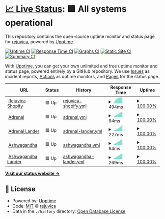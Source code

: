 # [📈 Live Status](https://uptime.rejuvicahealth.com): <!--live status--> **🟩 All systems operational**

This repository contains the open-source uptime monitor and status page for [rejuvica](https://uptime.rejuvicahealth.com), powered by [Upptime](https://github.com/upptime/upptime).

[![Uptime CI](https://github.com/rejuvica/uptime/workflows/Uptime%20CI/badge.svg)](https://github.com/rejuvica/uptime/actions?query=workflow%3A%22Uptime+CI%22)
[![Response Time CI](https://github.com/rejuvica/uptime/workflows/Response%20Time%20CI/badge.svg)](https://github.com/rejuvica/uptime/actions?query=workflow%3A%22Response+Time+CI%22)
[![Graphs CI](https://github.com/rejuvica/uptime/workflows/Graphs%20CI/badge.svg)](https://github.com/rejuvica/uptime/actions?query=workflow%3A%22Graphs+CI%22)
[![Static Site CI](https://github.com/rejuvica/uptime/workflows/Static%20Site%20CI/badge.svg)](https://github.com/rejuvica/uptime/actions?query=workflow%3A%22Static+Site+CI%22)
[![Summary CI](https://github.com/rejuvica/uptime/workflows/Summary%20CI/badge.svg)](https://github.com/rejuvica/uptime/actions?query=workflow%3A%22Summary+CI%22)

With [Upptime](https://upptime.js.org), you can get your own unlimited and free uptime monitor and status page, powered entirely by a GitHub repository. We use [Issues](https://github.com/rejuvica/uptime/issues) as incident reports, [Actions](https://github.com/rejuvica/uptime/actions) as uptime monitors, and [Pages](https://uptime.rejuvicahealth.com) for the status page.

<!--start: status pages-->
<!-- This summary is generated by Upptime (https://github.com/upptime/upptime) -->
<!-- Do not edit this manually, your changes will be overwritten -->
<!-- prettier-ignore -->
| URL | Status | History | Response Time | Uptime |
| --- | ------ | ------- | ------------- | ------ |
| <img alt="" src="https://icons.duckduckgo.com/ip3/www.rejuvica.com.ico" height="13"> [Rejuvica Shopify](https://www.rejuvica.com) | 🟩 Up | [rejuvica-shopify.yml](https://github.com/rejuvica/uptime/commits/HEAD/history/rejuvica-shopify.yml) | <details><summary><img alt="Response time graph" src="./graphs/rejuvica-shopify/response-time-week.png" height="20"> 494ms</summary><br><a href="https://uptime.rejuvicahealth.com/history/rejuvica-shopify"><img alt="Response time 494" src="https://img.shields.io/endpoint?url=https%3A%2F%2Fraw.githubusercontent.com%2Frejuvica%2Fuptime%2FHEAD%2Fapi%2Frejuvica-shopify%2Fresponse-time.json"></a><br><a href="https://uptime.rejuvicahealth.com/history/rejuvica-shopify"><img alt="24-hour response time 494" src="https://img.shields.io/endpoint?url=https%3A%2F%2Fraw.githubusercontent.com%2Frejuvica%2Fuptime%2FHEAD%2Fapi%2Frejuvica-shopify%2Fresponse-time-day.json"></a><br><a href="https://uptime.rejuvicahealth.com/history/rejuvica-shopify"><img alt="7-day response time 494" src="https://img.shields.io/endpoint?url=https%3A%2F%2Fraw.githubusercontent.com%2Frejuvica%2Fuptime%2FHEAD%2Fapi%2Frejuvica-shopify%2Fresponse-time-week.json"></a><br><a href="https://uptime.rejuvicahealth.com/history/rejuvica-shopify"><img alt="30-day response time 494" src="https://img.shields.io/endpoint?url=https%3A%2F%2Fraw.githubusercontent.com%2Frejuvica%2Fuptime%2FHEAD%2Fapi%2Frejuvica-shopify%2Fresponse-time-month.json"></a><br><a href="https://uptime.rejuvicahealth.com/history/rejuvica-shopify"><img alt="1-year response time 494" src="https://img.shields.io/endpoint?url=https%3A%2F%2Fraw.githubusercontent.com%2Frejuvica%2Fuptime%2FHEAD%2Fapi%2Frejuvica-shopify%2Fresponse-time-year.json"></a></details> | <details><summary><a href="https://uptime.rejuvicahealth.com/history/rejuvica-shopify">100.00%</a></summary><a href="https://uptime.rejuvicahealth.com/history/rejuvica-shopify"><img alt="All-time uptime 100.00%" src="https://img.shields.io/endpoint?url=https%3A%2F%2Fraw.githubusercontent.com%2Frejuvica%2Fuptime%2FHEAD%2Fapi%2Frejuvica-shopify%2Fuptime.json"></a><br><a href="https://uptime.rejuvicahealth.com/history/rejuvica-shopify"><img alt="24-hour uptime 100.00%" src="https://img.shields.io/endpoint?url=https%3A%2F%2Fraw.githubusercontent.com%2Frejuvica%2Fuptime%2FHEAD%2Fapi%2Frejuvica-shopify%2Fuptime-day.json"></a><br><a href="https://uptime.rejuvicahealth.com/history/rejuvica-shopify"><img alt="7-day uptime 100.00%" src="https://img.shields.io/endpoint?url=https%3A%2F%2Fraw.githubusercontent.com%2Frejuvica%2Fuptime%2FHEAD%2Fapi%2Frejuvica-shopify%2Fuptime-week.json"></a><br><a href="https://uptime.rejuvicahealth.com/history/rejuvica-shopify"><img alt="30-day uptime 100.00%" src="https://img.shields.io/endpoint?url=https%3A%2F%2Fraw.githubusercontent.com%2Frejuvica%2Fuptime%2FHEAD%2Fapi%2Frejuvica-shopify%2Fuptime-month.json"></a><br><a href="https://uptime.rejuvicahealth.com/history/rejuvica-shopify"><img alt="1-year uptime 100.00%" src="https://img.shields.io/endpoint?url=https%3A%2F%2Fraw.githubusercontent.com%2Frejuvica%2Fuptime%2FHEAD%2Fapi%2Frejuvica-shopify%2Fuptime-year.json"></a></details>
| <img alt="" src="https://icons.duckduckgo.com/ip3/adrenalsupportsupplements.com.ico" height="13"> [Adrenal](https://adrenalsupportsupplements.com) | 🟩 Up | [adrenal.yml](https://github.com/rejuvica/uptime/commits/HEAD/history/adrenal.yml) | <details><summary><img alt="Response time graph" src="./graphs/adrenal/response-time-week.png" height="20"> 94ms</summary><br><a href="https://uptime.rejuvicahealth.com/history/adrenal"><img alt="Response time 94" src="https://img.shields.io/endpoint?url=https%3A%2F%2Fraw.githubusercontent.com%2Frejuvica%2Fuptime%2FHEAD%2Fapi%2Fadrenal%2Fresponse-time.json"></a><br><a href="https://uptime.rejuvicahealth.com/history/adrenal"><img alt="24-hour response time 94" src="https://img.shields.io/endpoint?url=https%3A%2F%2Fraw.githubusercontent.com%2Frejuvica%2Fuptime%2FHEAD%2Fapi%2Fadrenal%2Fresponse-time-day.json"></a><br><a href="https://uptime.rejuvicahealth.com/history/adrenal"><img alt="7-day response time 94" src="https://img.shields.io/endpoint?url=https%3A%2F%2Fraw.githubusercontent.com%2Frejuvica%2Fuptime%2FHEAD%2Fapi%2Fadrenal%2Fresponse-time-week.json"></a><br><a href="https://uptime.rejuvicahealth.com/history/adrenal"><img alt="30-day response time 94" src="https://img.shields.io/endpoint?url=https%3A%2F%2Fraw.githubusercontent.com%2Frejuvica%2Fuptime%2FHEAD%2Fapi%2Fadrenal%2Fresponse-time-month.json"></a><br><a href="https://uptime.rejuvicahealth.com/history/adrenal"><img alt="1-year response time 94" src="https://img.shields.io/endpoint?url=https%3A%2F%2Fraw.githubusercontent.com%2Frejuvica%2Fuptime%2FHEAD%2Fapi%2Fadrenal%2Fresponse-time-year.json"></a></details> | <details><summary><a href="https://uptime.rejuvicahealth.com/history/adrenal">100.00%</a></summary><a href="https://uptime.rejuvicahealth.com/history/adrenal"><img alt="All-time uptime 100.00%" src="https://img.shields.io/endpoint?url=https%3A%2F%2Fraw.githubusercontent.com%2Frejuvica%2Fuptime%2FHEAD%2Fapi%2Fadrenal%2Fuptime.json"></a><br><a href="https://uptime.rejuvicahealth.com/history/adrenal"><img alt="24-hour uptime 100.00%" src="https://img.shields.io/endpoint?url=https%3A%2F%2Fraw.githubusercontent.com%2Frejuvica%2Fuptime%2FHEAD%2Fapi%2Fadrenal%2Fuptime-day.json"></a><br><a href="https://uptime.rejuvicahealth.com/history/adrenal"><img alt="7-day uptime 100.00%" src="https://img.shields.io/endpoint?url=https%3A%2F%2Fraw.githubusercontent.com%2Frejuvica%2Fuptime%2FHEAD%2Fapi%2Fadrenal%2Fuptime-week.json"></a><br><a href="https://uptime.rejuvicahealth.com/history/adrenal"><img alt="30-day uptime 100.00%" src="https://img.shields.io/endpoint?url=https%3A%2F%2Fraw.githubusercontent.com%2Frejuvica%2Fuptime%2FHEAD%2Fapi%2Fadrenal%2Fuptime-month.json"></a><br><a href="https://uptime.rejuvicahealth.com/history/adrenal"><img alt="1-year uptime 100.00%" src="https://img.shields.io/endpoint?url=https%3A%2F%2Fraw.githubusercontent.com%2Frejuvica%2Fuptime%2FHEAD%2Fapi%2Fadrenal%2Fuptime-year.json"></a></details>
| <img alt="" src="https://icons.duckduckgo.com/ip3/activeadrenal.com.ico" height="13"> [Adrenal Lander](https://activeadrenal.com) | 🟩 Up | [adrenal-lander.yml](https://github.com/rejuvica/uptime/commits/HEAD/history/adrenal-lander.yml) | <details><summary><img alt="Response time graph" src="./graphs/adrenal-lander/response-time-week.png" height="20"> 227ms</summary><br><a href="https://uptime.rejuvicahealth.com/history/adrenal-lander"><img alt="Response time 227" src="https://img.shields.io/endpoint?url=https%3A%2F%2Fraw.githubusercontent.com%2Frejuvica%2Fuptime%2FHEAD%2Fapi%2Fadrenal-lander%2Fresponse-time.json"></a><br><a href="https://uptime.rejuvicahealth.com/history/adrenal-lander"><img alt="24-hour response time 227" src="https://img.shields.io/endpoint?url=https%3A%2F%2Fraw.githubusercontent.com%2Frejuvica%2Fuptime%2FHEAD%2Fapi%2Fadrenal-lander%2Fresponse-time-day.json"></a><br><a href="https://uptime.rejuvicahealth.com/history/adrenal-lander"><img alt="7-day response time 227" src="https://img.shields.io/endpoint?url=https%3A%2F%2Fraw.githubusercontent.com%2Frejuvica%2Fuptime%2FHEAD%2Fapi%2Fadrenal-lander%2Fresponse-time-week.json"></a><br><a href="https://uptime.rejuvicahealth.com/history/adrenal-lander"><img alt="30-day response time 227" src="https://img.shields.io/endpoint?url=https%3A%2F%2Fraw.githubusercontent.com%2Frejuvica%2Fuptime%2FHEAD%2Fapi%2Fadrenal-lander%2Fresponse-time-month.json"></a><br><a href="https://uptime.rejuvicahealth.com/history/adrenal-lander"><img alt="1-year response time 227" src="https://img.shields.io/endpoint?url=https%3A%2F%2Fraw.githubusercontent.com%2Frejuvica%2Fuptime%2FHEAD%2Fapi%2Fadrenal-lander%2Fresponse-time-year.json"></a></details> | <details><summary><a href="https://uptime.rejuvicahealth.com/history/adrenal-lander">100.00%</a></summary><a href="https://uptime.rejuvicahealth.com/history/adrenal-lander"><img alt="All-time uptime 100.00%" src="https://img.shields.io/endpoint?url=https%3A%2F%2Fraw.githubusercontent.com%2Frejuvica%2Fuptime%2FHEAD%2Fapi%2Fadrenal-lander%2Fuptime.json"></a><br><a href="https://uptime.rejuvicahealth.com/history/adrenal-lander"><img alt="24-hour uptime 100.00%" src="https://img.shields.io/endpoint?url=https%3A%2F%2Fraw.githubusercontent.com%2Frejuvica%2Fuptime%2FHEAD%2Fapi%2Fadrenal-lander%2Fuptime-day.json"></a><br><a href="https://uptime.rejuvicahealth.com/history/adrenal-lander"><img alt="7-day uptime 100.00%" src="https://img.shields.io/endpoint?url=https%3A%2F%2Fraw.githubusercontent.com%2Frejuvica%2Fuptime%2FHEAD%2Fapi%2Fadrenal-lander%2Fuptime-week.json"></a><br><a href="https://uptime.rejuvicahealth.com/history/adrenal-lander"><img alt="30-day uptime 100.00%" src="https://img.shields.io/endpoint?url=https%3A%2F%2Fraw.githubusercontent.com%2Frejuvica%2Fuptime%2FHEAD%2Fapi%2Fadrenal-lander%2Fuptime-month.json"></a><br><a href="https://uptime.rejuvicahealth.com/history/adrenal-lander"><img alt="1-year uptime 100.00%" src="https://img.shields.io/endpoint?url=https%3A%2F%2Fraw.githubusercontent.com%2Frejuvica%2Fuptime%2FHEAD%2Fapi%2Fadrenal-lander%2Fuptime-year.json"></a></details>
| <img alt="" src="https://icons.duckduckgo.com/ip3/ashwagandhareviewed.com.ico" height="13"> [Ashwagandha](https://ashwagandhareviewed.com) | 🟩 Up | [ashwagandha.yml](https://github.com/rejuvica/uptime/commits/HEAD/history/ashwagandha.yml) | <details><summary><img alt="Response time graph" src="./graphs/ashwagandha/response-time-week.png" height="20"> 84ms</summary><br><a href="https://uptime.rejuvicahealth.com/history/ashwagandha"><img alt="Response time 84" src="https://img.shields.io/endpoint?url=https%3A%2F%2Fraw.githubusercontent.com%2Frejuvica%2Fuptime%2FHEAD%2Fapi%2Fashwagandha%2Fresponse-time.json"></a><br><a href="https://uptime.rejuvicahealth.com/history/ashwagandha"><img alt="24-hour response time 84" src="https://img.shields.io/endpoint?url=https%3A%2F%2Fraw.githubusercontent.com%2Frejuvica%2Fuptime%2FHEAD%2Fapi%2Fashwagandha%2Fresponse-time-day.json"></a><br><a href="https://uptime.rejuvicahealth.com/history/ashwagandha"><img alt="7-day response time 84" src="https://img.shields.io/endpoint?url=https%3A%2F%2Fraw.githubusercontent.com%2Frejuvica%2Fuptime%2FHEAD%2Fapi%2Fashwagandha%2Fresponse-time-week.json"></a><br><a href="https://uptime.rejuvicahealth.com/history/ashwagandha"><img alt="30-day response time 84" src="https://img.shields.io/endpoint?url=https%3A%2F%2Fraw.githubusercontent.com%2Frejuvica%2Fuptime%2FHEAD%2Fapi%2Fashwagandha%2Fresponse-time-month.json"></a><br><a href="https://uptime.rejuvicahealth.com/history/ashwagandha"><img alt="1-year response time 84" src="https://img.shields.io/endpoint?url=https%3A%2F%2Fraw.githubusercontent.com%2Frejuvica%2Fuptime%2FHEAD%2Fapi%2Fashwagandha%2Fresponse-time-year.json"></a></details> | <details><summary><a href="https://uptime.rejuvicahealth.com/history/ashwagandha">100.00%</a></summary><a href="https://uptime.rejuvicahealth.com/history/ashwagandha"><img alt="All-time uptime 100.00%" src="https://img.shields.io/endpoint?url=https%3A%2F%2Fraw.githubusercontent.com%2Frejuvica%2Fuptime%2FHEAD%2Fapi%2Fashwagandha%2Fuptime.json"></a><br><a href="https://uptime.rejuvicahealth.com/history/ashwagandha"><img alt="24-hour uptime 100.00%" src="https://img.shields.io/endpoint?url=https%3A%2F%2Fraw.githubusercontent.com%2Frejuvica%2Fuptime%2FHEAD%2Fapi%2Fashwagandha%2Fuptime-day.json"></a><br><a href="https://uptime.rejuvicahealth.com/history/ashwagandha"><img alt="7-day uptime 100.00%" src="https://img.shields.io/endpoint?url=https%3A%2F%2Fraw.githubusercontent.com%2Frejuvica%2Fuptime%2FHEAD%2Fapi%2Fashwagandha%2Fuptime-week.json"></a><br><a href="https://uptime.rejuvicahealth.com/history/ashwagandha"><img alt="30-day uptime 100.00%" src="https://img.shields.io/endpoint?url=https%3A%2F%2Fraw.githubusercontent.com%2Frejuvica%2Fuptime%2FHEAD%2Fapi%2Fashwagandha%2Fuptime-month.json"></a><br><a href="https://uptime.rejuvicahealth.com/history/ashwagandha"><img alt="1-year uptime 100.00%" src="https://img.shields.io/endpoint?url=https%3A%2F%2Fraw.githubusercontent.com%2Frejuvica%2Fuptime%2FHEAD%2Fapi%2Fashwagandha%2Fuptime-year.json"></a></details>
| <img alt="" src="https://icons.duckduckgo.com/ip3/goactiveashwagandha.com.ico" height="13"> [Ashwagandha Lander](https://goactiveashwagandha.com) | 🟩 Up | [ashwagandha-lander.yml](https://github.com/rejuvica/uptime/commits/HEAD/history/ashwagandha-lander.yml) | <details><summary><img alt="Response time graph" src="./graphs/ashwagandha-lander/response-time-week.png" height="20"> 269ms</summary><br><a href="https://uptime.rejuvicahealth.com/history/ashwagandha-lander"><img alt="Response time 269" src="https://img.shields.io/endpoint?url=https%3A%2F%2Fraw.githubusercontent.com%2Frejuvica%2Fuptime%2FHEAD%2Fapi%2Fashwagandha-lander%2Fresponse-time.json"></a><br><a href="https://uptime.rejuvicahealth.com/history/ashwagandha-lander"><img alt="24-hour response time 269" src="https://img.shields.io/endpoint?url=https%3A%2F%2Fraw.githubusercontent.com%2Frejuvica%2Fuptime%2FHEAD%2Fapi%2Fashwagandha-lander%2Fresponse-time-day.json"></a><br><a href="https://uptime.rejuvicahealth.com/history/ashwagandha-lander"><img alt="7-day response time 269" src="https://img.shields.io/endpoint?url=https%3A%2F%2Fraw.githubusercontent.com%2Frejuvica%2Fuptime%2FHEAD%2Fapi%2Fashwagandha-lander%2Fresponse-time-week.json"></a><br><a href="https://uptime.rejuvicahealth.com/history/ashwagandha-lander"><img alt="30-day response time 269" src="https://img.shields.io/endpoint?url=https%3A%2F%2Fraw.githubusercontent.com%2Frejuvica%2Fuptime%2FHEAD%2Fapi%2Fashwagandha-lander%2Fresponse-time-month.json"></a><br><a href="https://uptime.rejuvicahealth.com/history/ashwagandha-lander"><img alt="1-year response time 269" src="https://img.shields.io/endpoint?url=https%3A%2F%2Fraw.githubusercontent.com%2Frejuvica%2Fuptime%2FHEAD%2Fapi%2Fashwagandha-lander%2Fresponse-time-year.json"></a></details> | <details><summary><a href="https://uptime.rejuvicahealth.com/history/ashwagandha-lander">100.00%</a></summary><a href="https://uptime.rejuvicahealth.com/history/ashwagandha-lander"><img alt="All-time uptime 100.00%" src="https://img.shields.io/endpoint?url=https%3A%2F%2Fraw.githubusercontent.com%2Frejuvica%2Fuptime%2FHEAD%2Fapi%2Fashwagandha-lander%2Fuptime.json"></a><br><a href="https://uptime.rejuvicahealth.com/history/ashwagandha-lander"><img alt="24-hour uptime 100.00%" src="https://img.shields.io/endpoint?url=https%3A%2F%2Fraw.githubusercontent.com%2Frejuvica%2Fuptime%2FHEAD%2Fapi%2Fashwagandha-lander%2Fuptime-day.json"></a><br><a href="https://uptime.rejuvicahealth.com/history/ashwagandha-lander"><img alt="7-day uptime 100.00%" src="https://img.shields.io/endpoint?url=https%3A%2F%2Fraw.githubusercontent.com%2Frejuvica%2Fuptime%2FHEAD%2Fapi%2Fashwagandha-lander%2Fuptime-week.json"></a><br><a href="https://uptime.rejuvicahealth.com/history/ashwagandha-lander"><img alt="30-day uptime 100.00%" src="https://img.shields.io/endpoint?url=https%3A%2F%2Fraw.githubusercontent.com%2Frejuvica%2Fuptime%2FHEAD%2Fapi%2Fashwagandha-lander%2Fuptime-month.json"></a><br><a href="https://uptime.rejuvicahealth.com/history/ashwagandha-lander"><img alt="1-year uptime 100.00%" src="https://img.shields.io/endpoint?url=https%3A%2F%2Fraw.githubusercontent.com%2Frejuvica%2Fuptime%2FHEAD%2Fapi%2Fashwagandha-lander%2Fuptime-year.json"></a></details>

<!--end: status pages-->

[**Visit our status website →**](https://uptime.rejuvicahealth.com)

## 📄 License

- Powered by: [Upptime](https://github.com/upptime/upptime)
- Code: [MIT](./LICENSE) © [rejuvica](https://uptime.rejuvicahealth.com)
- Data in the `./history` directory: [Open Database License](https://opendatacommons.org/licenses/odbl/1-0/)
